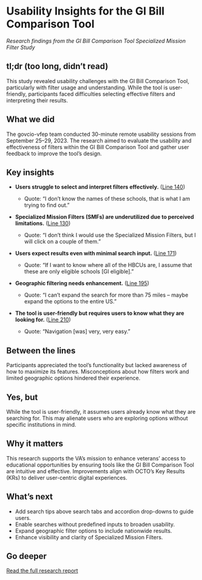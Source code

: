 # Usability Insights for the GI Bill Comparison Tool

*Research findings from the GI Bill Comparison Tool Specialized Mission Filter Study*

## tl;dr (too long, didn’t read)

This study revealed usability challenges with the GI Bill Comparison Tool, particularly with filter usage and understanding. While the tool is user-friendly, participants faced difficulties selecting effective filters and interpreting their results.

## What we did

The govcio-vfep team conducted 30-minute remote usability sessions from September 25–29, 2023. The research aimed to evaluate the usability and effectiveness of filters within the GI Bill Comparison Tool and gather user feedback to improve the tool’s design.

## Key insights

- **Users struggle to select and interpret filters effectively.** ([Line 140](https://github.com/department-of-veterans-affairs/va.gov-team/blob/master/products/Comparison%20Tool%20Enhancements/research/GIBCT_Specialized%20Mission%20Filter_govcio-vfep_Research%20Findings.md#L140))
  - Quote: “I don’t know the names of these schools, that is what I am trying to find out.”
  
- **Specialized Mission Filters (SMFs) are underutilized due to perceived limitations.** ([Line 130](https://github.com/department-of-veterans-affairs/va.gov-team/blob/master/products/Comparison%20Tool%20Enhancements/research/GIBCT_Specialized%20Mission%20Filter_govcio-vfep_Research%20Findings.md#L130))
  - Quote: “I don’t think I would use the Specialized Mission Filters, but I will click on a couple of them.”

- **Users expect results even with minimal search input.** ([Line 171](https://github.com/department-of-veterans-affairs/va.gov-team/blob/master/products/Comparison%20Tool%20Enhancements/research/GIBCT_Specialized%20Mission%20Filter_govcio-vfep_Research%20Findings.md#L171))
  - Quote: “If I want to know where all of the HBCUs are, I assume that these are only eligible schools [GI eligible].”

- **Geographic filtering needs enhancement.** ([Line 195](https://github.com/department-of-veterans-affairs/va.gov-team/blob/master/products/Comparison%20Tool%20Enhancements/research/GIBCT_Specialized%20Mission%20Filter_govcio-vfep_Research%20Findings.md#L195))
  - Quote: “I can’t expand the search for more than 75 miles – maybe expand the options to the entire US.”

- **The tool is user-friendly but requires users to know what they are looking for.** ([Line 210](https://github.com/department-of-veterans-affairs/va.gov-team/blob/master/products/Comparison%20Tool%20Enhancements/research/GIBCT_Specialized%20Mission%20Filter_govcio-vfep_Research%20Findings.md#L210))
  - Quote: “Navigation [was] very, very easy.”

## Between the lines

Participants appreciated the tool’s functionality but lacked awareness of how to maximize its features. Misconceptions about how filters work and limited geographic options hindered their experience.

## Yes, but

While the tool is user-friendly, it assumes users already know what they are searching for. This may alienate users who are exploring options without specific institutions in mind.

## Why it matters

This research supports the VA’s mission to enhance veterans’ access to educational opportunities by ensuring tools like the GI Bill Comparison Tool are intuitive and effective. Improvements align with OCTO’s Key Results (KRs) to deliver user-centric digital experiences.

## What’s next

- Add search tips above search tabs and accordion drop-downs to guide users.
- Enable searches without predefined inputs to broaden usability.
- Expand geographic filter options to include nationwide results.
- Enhance visibility and clarity of Specialized Mission Filters.

## Go deeper

[Read the full research report](https://github.com/department-of-veterans-affairs/va.gov-team/blob/master/products/Comparison%20Tool%20Enhancements/research/GIBCT_Specialized%20Mission%20Filter_govcio-vfep_Research%20Findings.md)
